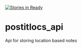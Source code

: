 [![Stories in Ready](https://badge.waffle.io/alexandrory/postitlocs_api.png?label=ready&title=Ready)](https://waffle.io/alexandrory/postitlocs_api)
# postitlocs_api
Api for storing location based notes

